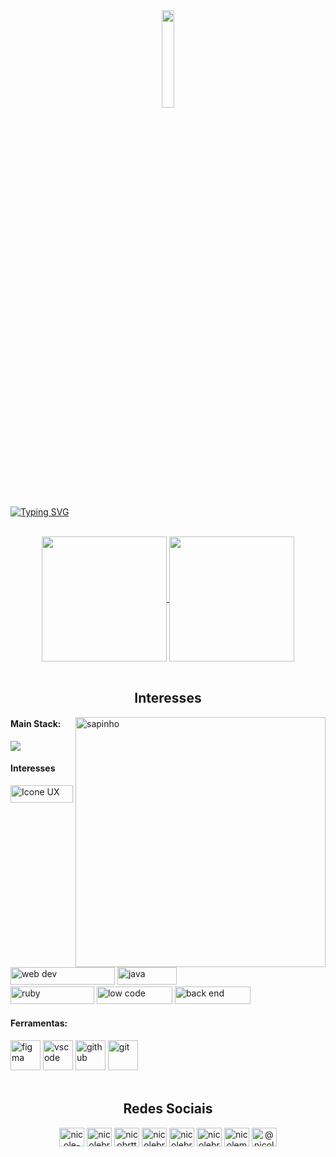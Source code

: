 <div align="center">
  <img src="https://github.com/nicole-brito/calculadora-javascript/blob/main/hamster.png" width="20%">
</div>

[![Typing SVG](https://readme-typing-svg.demolab.com?font=Press+Start+2P&size=24&duration=2999&pause=1000&color=FF58A6&center=true&vCenter=true&random=false&width=1000&lines=Oi!+Eu+sou+a+Nicole+%F0%9F%99%83;Welcome+to+my+github)](https://git.io/typing-svg)

</br>

<div align="center">
<a href="https://github-readme-streak-stats.herokuapp.com/?user=nicole-brito&theme=radical&hide_border=false">
  <img height=200 align="center" src="https://github-readme-streak-stats.herokuapp.com/?user=nicole-brito&theme=radical&locale=pt_BR&date_format=j%20M%5B%20Y%5D&hide_border=false" />
</a>
<a href="https://github.com/anuraghazra/convoychat">
  <img height=200 align="center" src="https://github-readme-stats.vercel.app/api/top-langs/?username=nicole-brito&theme=radical&show_icons=true&hide_border=false&layout=compact" />
</a>
</div>

<br>

<h2 align="center">Interesses</h2>

<img src="https://github.com/nicole-brito/calculadora-javascript/blob/main/giphy.gif" min-width="400px" max-width="400px" width="400px" align="right" alt="sapinho">

#### Main Stack:

<img src="https://skillicons.dev/icons?i=webflow,xd,html,css,js,java" />

#### Interesses
<div>
<img height="28px" width="100px" alt="Icone UX" src="https://github.com/nicole-brito/calculadora-javascript/blob/main/Frame%2039.png"/>
<img height="28px" width="167px" alt="web dev" src="https://github.com/nicole-brito/calculadora-javascript/blob/main/Frame%2040.png"/>
<img height="28px" width="95px" alt="java" src="https://github.com/nicole-brito/calculadora-javascript/blob/main/Frame%2041.png"/> </br>
<img height="28px" width="134px" alt="ruby" src="https://github.com/nicole-brito/calculadora-javascript/blob/main/Frame%2042.png"/>
<img height="28px" width="121px" alt="low code" src="https://github.com/nicole-brito/calculadora-javascript/blob/main/Frame%2043.png"/>
<img height="28px" width="121" alt="back end" src="https://github.com/nicole-brito/calculadora-javascript/blob/main/Frame%2044.png"/>
</div>

#### Ferramentas:

<div>
<img height="48px" width="48px" alt="figma" src="https://skillicons.dev/icons?i=figma"/>
<img height="48px" width="48px" alt="vscode" src="https://skillicons.dev/icons?i=vscode"/>
<img height="48px" width="48px" alt="github" src="https://skillicons.dev/icons?i=github"/>
<img height="48px" width="48px" alt="git" src="https://skillicons.dev/icons?i=git"/>
</div>

<br>

<h2 align="center">Redes Sociais</h2>
<p align="center">
<a href="https://codepen.io/nicole-brito" target="blank"><img align="center" src="https://raw.githubusercontent.com/rahuldkjain/github-profile-readme-generator/master/src/images/icons/Social/codepen.svg" alt="nicole-brito" height="30" width="40" /></a>
<a href="https://dev.to/nicolebrito" target="blank"><img align="center" src="https://raw.githubusercontent.com/rahuldkjain/github-profile-readme-generator/master/src/images/icons/Social/devto.svg" alt="nicolebrito" height="30" width="40" /></a>
<a href="https://twitter.com/nicobrtt" target="blank"><img align="center" src="https://raw.githubusercontent.com/rahuldkjain/github-profile-readme-generator/master/src/images/icons/Social/twitter.svg" alt="nicobrtt" height="30" width="40" /></a>
<a href="https://linkedin.com/in/nicolebrito" target="blank"><img align="center" src="https://raw.githubusercontent.com/rahuldkjain/github-profile-readme-generator/master/src/images/icons/Social/linked-in-alt.svg" alt="nicolebrito" height="30" width="40" /></a>
<a href="https://stackoverflow.com/users/nicolebrito" target="blank"><img align="center" src="https://raw.githubusercontent.com/rahuldkjain/github-profile-readme-generator/master/src/images/icons/Social/stack-overflow.svg" alt="nicolebrito" height="30" width="40" /></a>
<a href="https://dribbble.com/nicolebrito" target="blank"><img align="center" src="https://raw.githubusercontent.com/rahuldkjain/github-profile-readme-generator/master/src/images/icons/Social/dribbble.svg" alt="nicolebrito" height="30" width="40" /></a>
<a href="https://www.behance.net/nicolemaria" target="blank"><img align="center" src="https://raw.githubusercontent.com/rahuldkjain/github-profile-readme-generator/master/src/images/icons/Social/behance.svg" alt="nicolemaria" height="30" width="40" /></a>
<a href="https://medium.com/@nicolebritto" target="blank"><img align="center" src="https://raw.githubusercontent.com/rahuldkjain/github-profile-readme-generator/master/src/images/icons/Social/medium.svg" alt="@nicolebritto" height="30" width="40" /></a>
</p>
